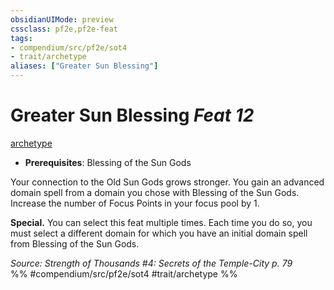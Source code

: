 ```yaml
---
obsidianUIMode: preview
cssclass: pf2e,pf2e-feat
tags:
- compendium/src/pf2e/sot4
- trait/archetype
aliases: ["Greater Sun Blessing"]
---
```

# Greater Sun Blessing  *Feat 12*  
[archetype](/rules/traits/archetype.md)  

- **Prerequisites**: Blessing of the Sun Gods

Your connection to the Old Sun Gods grows stronger. You gain an advanced domain spell from a domain you chose with Blessing of the Sun Gods. Increase the number of Focus Points in your focus pool by 1.

**Special.** You can select this feat multiple times. Each time you do so, you must select a different domain for which you have an initial domain spell from Blessing of the Sun Gods.

*Source: Strength of Thousands #4: Secrets of the Temple-City p. 79*  
%% #compendium/src/pf2e/sot4 #trait/archetype %%